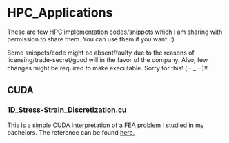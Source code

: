 # HPC_Applications
These are few HPC implementation codes/snippets which I am sharing with permission to share them. You can use them if you want. :)

Some snippets/code might be absent/faulty due to the reasons of licensing/trade-secret/good will in the favor of the company. Also, few changes might be required to make executable. Sorry for this! 
(ー_ー)!!

## CUDA

### 1D_Stress-Strain_Discretization.cu

This is a simple CUDA interpretation of a FEA problem I studied in my bachelors. The reference can be found [here.](http://rip.eng.hawaii.edu/wp-content/uploads/2020/11/me481-femfeaBoundaryConditionsFailureAnalysis-2020f.pdf)
